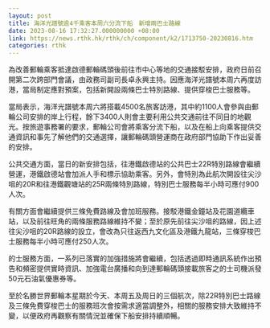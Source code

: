 ```yaml
---
layout: post
title: 海洋光譜號逾4千乘客本周六分流下船　新增兩巴士路線
date: 2023-08-16 17:32:27.000000000 +08:00
link: https://news.rthk.hk/rthk/ch/component/k2/1713750-20230816.htm
categories: rthk
---
```


為改善郵輪乘客抵達啟德郵輪碼頭後前往市中心等地的交通接駁安排，政府日前召開第二次跨部門會議，由政務司副司長卓永興主持。因應海洋光譜號本周六再度訪港，當局制定應對預案，包括新開設兩條巴士特別路線、提供穿梭巴士服務等。

當局表示，海洋光譜號本周六將搭載4500名旅客訪港，其中約1100人會參與由郵輪公司安排的岸上行程，餘下3400人則會主要利用公共交通前往不同目的地觀光。按旅遊事務署的要求，郵輪公司會將乘客分流下船，以及在船上向乘客提供交通資訊和事先了解他們的交通選擇，讓郵輪碼頭營運商在政府部門協助下作出妥善的安排。
 
公共交通方面，當日的新安排包括，往港鐵啟德站的公共巴士22R特別路線會繼續營運，港鐵啟德站會加派人手和標示協助乘客。另外，會特別為此航次開設往尖沙咀的20R和往港鐵觀塘站的25R兩條特別路線，特別巴士服務每半小時可應付900人次。

有關方面會繼續提供三條免費路線及會加班服務。接駁港鐵金鐘站及花園道纜車站，以及前往旺角的兩條服務路線維持不變；至於原先前往尖沙咀的路線，因上述往尖沙咀的20R路線的設立，會改為只往返西九文化區及港鐵九龍站，三條穿梭巴士服務每半小時可應付250人次。

的士服務方面，一系列已落實的加強措施將會繼續，包括透過即時通訊系統作出預告和頻密提供實時資訊、加強電台廣播和向到達郵輪碼頭接載旅客之的士司機派發50元石油氣優惠券等。

至於名勝世界郵輪本星期於今天、本周五及周日的三個航次，除22R特別巴士路線及三條免費穿梭巴士的服務班次會按需求適當調整外，相關的服務安排大致維持不變，以便政府再觀察有關情況並確保下船安排持續順暢。
